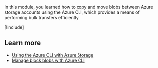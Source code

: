 In this module, you learned how to copy and move blobs between Azure storage accounts using the Azure CLI, which provides a means of performing bulk transfers efficiently.

[!include[](../../../includes/azure-sandbox-cleanup.md)]

## Learn more

- [Using the Azure CLI with Azure Storage](/azure/storage/common/storage-azure-cli)
- [Manage block blobs with Azure CLI](/azure/storage/blobs/blob-cli)
